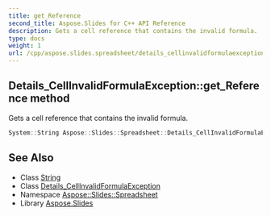 ```yaml
---
title: get_Reference
second_title: Aspose.Slides for C++ API Reference
description: Gets a cell reference that contains the invalid formula.
type: docs
weight: 1
url: /cpp/aspose.slides.spreadsheet/details_cellinvalidformulaexception/get_reference/
---
```

## Details_CellInvalidFormulaException::get_Reference method


Gets a cell reference that contains the invalid formula.

```cpp
System::String Aspose::Slides::Spreadsheet::Details_CellInvalidFormulaException::get_Reference()
```

## See Also

* Class [String](../../../system/string/)
* Class [Details_CellInvalidFormulaException](../)
* Namespace [Aspose::Slides::Spreadsheet](../../)
* Library [Aspose.Slides](../../../)
